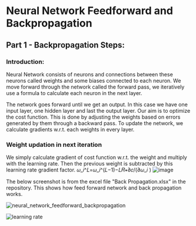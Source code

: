 # Neural Network Feedforward and Backpropagation

## Part 1 - Backpropagation Steps:

### Introduction:
Neural Network consists of neurons and connections between these neurons called weights and some biases connected to each neuron.
We move forward through the network called the forward pass, we iteratively use a formula to calculate each neuron in the next layer.

The network goes forward until we get an output. In this case we have one input layer, one hidden layer and last the output layer.
Our aim is to optimize the cost function. This is done by adjusting the weights based on errors generated by them through a backward pass.
To update the network, we calculate gradients w.r.t. each weights in every layer.

### Weight updation in next iteration
We simply calculate gradient of cost function w.r.t. the weight and multiply with the learning rate. Then the previous weight is subtracted by this learning rate gradient factor.
𝜔_𝑖^𝐿=𝜔_𝑖^(𝐿−1)−𝐿𝑅∗∂𝑐/(∂𝜔_𝑖 )
![image](https://user-images.githubusercontent.com/65554220/119844436-0d6f6a00-bf26-11eb-9fad-986fccb1099e.png)


The below screenshot is from the excel file "Back Propagation.xlsx" in the repository.
This shows how feed forward network and back propagation works.

![neural_network_feedforward_backpropagation](https://user-images.githubusercontent.com/65554220/119373201-cb4fe980-bcd5-11eb-82a4-01ef1e6cc6d0.JPG)

![learning rate](https://user-images.githubusercontent.com/65554220/119374486-41a11b80-bcd7-11eb-841d-f736e663c658.JPG)
